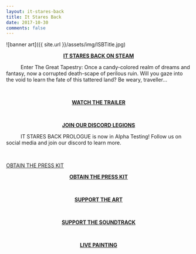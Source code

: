 ```yaml
---
layout: it-stares-back
title: It Stares Back
date: 2017-10-30
comments: false
---
```



<!-- Hey Cleve! You should only need to change this file. Have fun! 😄 -->


![banner art]({{ site.url }}/assets/img/ISBTitle.jpg)  

<p style="text-align: center;">
  <strong>
    <a href="https://store.steampowered.com/app/1094250/It_Stares_Back/" target="_blank">IT STARES BACK ON STEAM</a>
  </strong>
</p>

&nbsp;&nbsp;&nbsp;&nbsp;&nbsp;&nbsp;&nbsp;&nbsp;&nbsp;&nbsp;Enter The Great Tapestry: Once a candy-colored realm of dreams and fantasy, now a corrupted death-scape of perilous ruin. Will you gaze into the void to learn the fate of this tattered land? Be weary, traveller...

&nbsp;&nbsp;&nbsp;&nbsp;&nbsp;&nbsp;&nbsp;&nbsp;&nbsp;&nbsp;

<p style="text-align: center;">
  <strong>
    <a href="https://www.youtube.com/watch?v=JSmioG9pdpU" target="_blank">WATCH THE TRAILER</a>
  </strong>
</p>

&nbsp;&nbsp;&nbsp;&nbsp;&nbsp;&nbsp;&nbsp;&nbsp;&nbsp;&nbsp;

<p style="text-align: center;">
  <strong>
    <a href="https://discord.gg/3Jfc7C2" target="_blank">JOIN OUR DISCORD LEGIONS</a>
  </strong>
</p>

&nbsp;&nbsp;&nbsp;&nbsp;&nbsp;&nbsp;&nbsp;&nbsp;&nbsp;&nbsp;IT STARES BACK PROLOGUE is now in Alpha Testing! Follow us on social media and join our discord to learn more.

&nbsp;&nbsp;&nbsp;&nbsp;&nbsp;&nbsp;&nbsp;&nbsp;&nbsp;&nbsp;

<a href="https://www.dropbox.com/s/kdmikcbsfu820tq/IT%20STARES%20BACK%20LAUNCH%20PRESSKIT.zip?dl=1" download="IT STARES BACK LAUNCH PRESSKIT.zip">OBTAIN THE PRESS KIT</a>

<p style="text-align: center;">
  <strong>
    <a href="https://www.dropbox.com/s/kdmikcbsfu820tq/IT%20STARES%20BACK%20LAUNCH%20PRESSKIT.zip?dl=1" download="IT STARES BACK LAUNCH PRESSKIT.zip">OBTAIN THE PRESS KIT</a>
  </strong>
</p>

&nbsp;&nbsp;&nbsp;&nbsp;&nbsp;&nbsp;&nbsp;&nbsp;&nbsp;&nbsp;

<p style="text-align: center;">
  <strong>
    <a href="https://www.artstation.com/ironprism" target="_blank">SUPPORT THE ART</a>
  </strong>
</p>

&nbsp;&nbsp;&nbsp;&nbsp;&nbsp;&nbsp;&nbsp;&nbsp;&nbsp;&nbsp;

<p style="text-align: center;">
  <strong>
    <a href="https://eatenbynostalgia.bandcamp.com/" target="_blank">SUPPORT THE SOUNDTRACK</a>
  </strong>
</p>

&nbsp;&nbsp;&nbsp;&nbsp;&nbsp;&nbsp;&nbsp;&nbsp;&nbsp;&nbsp;

<p style="text-align: center;">
  <strong>
    <a href="https://www.twitch.tv/1ronprism" target="_blank">LIVE PAINTING</a>
  </strong>
</p>
